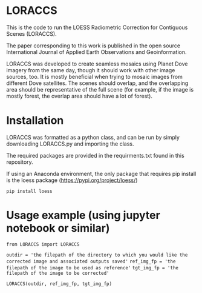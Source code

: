 # LORACCS
This is the code to run the LOESS Radiometric Correction for Contiguous Scenes (LORACCS). 

The paper corresponding to this work is published in the open source International 
Journal of Applied Earth Observations and Geoinformation.

LORACCS was developed to create seamless mosaics using Planet Dove imagery from the same day,
though it should work with other image sources, too.  It is mostly beneficial when trying to 
mosaic images from different Dove satellites. The scenes should overlap, and the overlapping 
area should be representative of the full scene  (for example, if the image is mostly forest,
the overlap area should have a lot of forest).

# Installation
LORACCS was formatted as a python class, and can be run by simply downloading 
LORACCS.py and importing the class.  

The required packages are provided in the requirments.txt found in this repository. 

If using an Anaconda environment, the only package that requires pip install is the 
loess package (https://pypi.org/project/loess/)

```pip install loess```

# Usage example (using jupyter notebook or similar) 

```from LORACCS import LORACCS```

```outdir = 'the filepath of the directory to which you would like the corrected image and associated outputs saved'```
```ref_img_fp = 'the filepath of the image to be used as reference'```
```tgt_img_fp = 'the filepath of the image to be corrected'```

```LORACCS(outdir, ref_img_fp, tgt_img_fp)```
